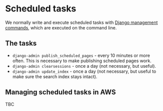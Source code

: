 # Scheduled tasks

We normally write and execute scheduled tasks with [Django management commands](https://docs.djangoproject.com/en/3.2/howto/custom-management-commands/), which are executed on the command line.

## The tasks

- `django-admin publish_scheduled_pages` - every 10 minutes or more often. This is necessary to make publishing scheduled pages work.
- `django-admin clearsessions` - once a day (not necessary, but useful).
- `django-admin update_index` - once a day (not necessary, but useful to make sure the search index stays intact).

## Managing scheduled tasks in AWS

TBC
